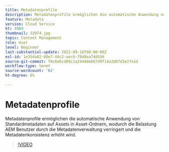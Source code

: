 ```yaml
---
title: Metadatenprofile
description: Metadatenprofile ermöglichen die automatische Anwendung von Standardmetadaten auf Assets in Asset-Ordnern, wodurch die Belastung AEM Benutzer durch die Metadatenverwaltung verringert und die Metadatenkonsistenz erhöht wird.
feature: Metadata
version: Cloud Service
kt: 4984
thumbnail: 33974.jpg
topic: Content Management
role: User
level: Beginner
last-substantial-update: 2021-09-18T00:00:00Z
exl-id: 1e35da82-08e7-44c2-aec6-79d8ea74d556
source-git-commit: f0c6e6cd09c1a2944de667d9f14a2d87d3e2fe1d
workflow-type: tm+mt
source-wordcount: '62'
ht-degree: 6%

---
```


# Metadatenprofile

Metadatenprofile ermöglichen die automatische Anwendung von Standardmetadaten auf Assets in Asset-Ordnern, wodurch die Belastung AEM Benutzer durch die Metadatenverwaltung verringert und die Metadatenkonsistenz erhöht wird.

>[!VIDEO](https://video.tv.adobe.com/v/33974/?quality=12&learn=on&hidetitle=true)
